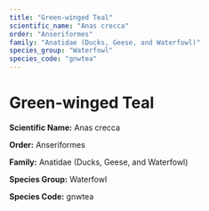 ```yaml
---
title: "Green-winged Teal"
scientific_name: "Anas crecca"
order: "Anseriformes"
family: "Anatidae (Ducks, Geese, and Waterfowl)"
species_group: "Waterfowl"
species_code: "gnwtea"
---
```


# Green-winged Teal

**Scientific Name:** Anas crecca

**Order:** Anseriformes

**Family:** Anatidae (Ducks, Geese, and Waterfowl)

**Species Group:** Waterfowl

**Species Code:** gnwtea
